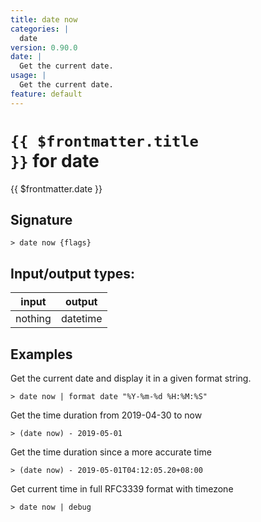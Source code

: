```yaml
---
title: date now
categories: |
  date
version: 0.90.0
date: |
  Get the current date.
usage: |
  Get the current date.
feature: default
---
```

<!-- This file is automatically generated. Please edit the command in https://github.com/nushell/nushell instead. -->

# <code>{{ $frontmatter.title }}</code> for date

<div class='command-title'>{{ $frontmatter.date }}</div>

## Signature

```> date now {flags} ```


## Input/output types:

| input   | output   |
| ------- | -------- |
| nothing | datetime |

## Examples

Get the current date and display it in a given format string.
```nu
> date now | format date "%Y-%m-%d %H:%M:%S"

```

Get the time duration from 2019-04-30 to now
```nu
> (date now) - 2019-05-01

```

Get the time duration since a more accurate time
```nu
> (date now) - 2019-05-01T04:12:05.20+08:00

```

Get current time in full RFC3339 format with timezone
```nu
> date now | debug

```
